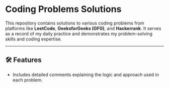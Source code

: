 # Coding Problems Solutions

This repository contains solutions to various coding problems from platforms like **LeetCode**, **GeeksforGeeks (GFG)**, and **Hackerrank**. It serves as a record of my daily practice and demonstrates my problem-solving skills and coding expertise.

---

## 🛠️ **Features**

- Includes detailed comments explaining the logic and approach used in each problem.

